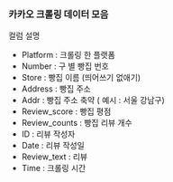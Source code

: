 ### 카카오 크롤링 데이터 모음

컬럼 설명
- Platform : 크롤링 한 플랫폼
- Number : 구 별 빵집 번호
- Store : 빵집 이름 (띄어쓰기 없애기)
- Address : 빵집 주소
- Addr : 빵집 주소 축약 ( 예시 : 서울 강남구)
- Review_score : 빵집 평점
- Review_counts : 빵집 리뷰 개수
- ID : 리뷰 작성자
- Date : 리뷰 작성일
- Review_text : 리뷰
- Time : 크롤링 시간
